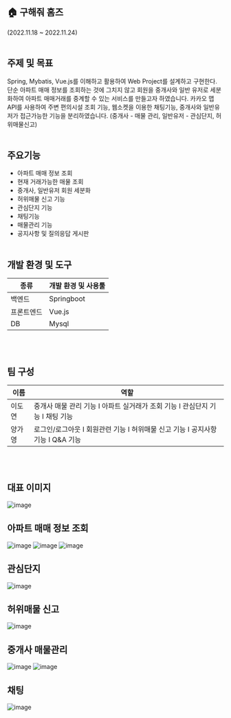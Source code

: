 ## 🏠 구해줘 홈즈
(2022.11.18 ~ 2022.11.24)
<br><br>
## 주제 및 목표
Spring, Mybatis, Vue.js를 이해하고 활용하여 Web Project를 설계하고 구현한다.
<br>
단순 아파트 매매 정보를 조회하는 것에 그치지 않고 회원을 중개사와 일반 유저로 세분화하여 아파트 매매거래를 중계할 수 있는 서비스를 만들고자 하였습니다. 카카오 맵 API를 사용하여 주변 편의시설 조회 기능, 웹소켓을 이용한 채팅기능, 중개사와 일반유저가 접근가능한 기능을 분리하였습니다. (중개사 - 매물 관리, 일반유저 - 관심단지, 허위매물신고)
<br><br>
## 주요기능
- 아파트 매매 정보 조회
- 현재 거래가능한 매물 조회
- 중개사, 일반유저 회원 세분화
- 허위매물 신고 기능
- 관심단지 기능
- 채팅기능
- 매물관리 기능
- 공지사항 및 질의응답 게시판
<br><br>
## 개발 환경 및 도구
| 종류 | 개발 환경 및 사용툴 |
| --- | --- |
| 백엔드 | Springboot |
| 프론트엔드 | Vue.js |
| DB | Mysql |

<br><br>
## 팀 구성
| 이름 | 역할 |
| --- | --- |
| 이도연 | 중개사 매물 관리 기능 I 아파트 실거래가 조회 기능 I 관심단지 기능 I 채팅 기능 |
| 양가영 | 로그인/로그아웃 I 회원관련 기능 I 허위매물 신고 기능 I 공지사항 기능 I Q&A 기능 |

<br><br>
## 대표 이미지
![image](https://user-images.githubusercontent.com/44861724/205567221-4c1f0a0f-a346-4e67-a0d2-8f4a2cb11a3e.png)

## 아파트 매매 정보 조회
![image](https://user-images.githubusercontent.com/44861724/205567643-02053e62-0323-47a3-bc22-ecf9bf6c9419.png)
![image](https://user-images.githubusercontent.com/44861724/205567666-3574eaea-c534-44f2-9662-818b411129e3.png)
![image](https://user-images.githubusercontent.com/44861724/205567687-8b45ba6c-366a-4bbf-ab2d-3f673242a6ed.png)

## 관심단지
![image](https://user-images.githubusercontent.com/44861724/205567729-a27b8268-260a-4e18-915c-2f7ec1c60860.png)

## 허위매물 신고
![image](https://user-images.githubusercontent.com/44861724/205567885-f92d432c-b430-4c96-893c-0d16da0a1d47.png)

## 중개사 매물관리
![image](https://user-images.githubusercontent.com/44861724/205567780-c522cd6d-2c56-4b05-ba37-d88189f800ce.png)
![image](https://user-images.githubusercontent.com/44861724/205567790-d45c6814-d2d4-43d5-bb51-604bc3364836.png)

## 채팅
![image](https://user-images.githubusercontent.com/44861724/205567842-9a7dd398-c206-4c8a-a670-678fa8400d85.png)

